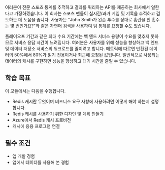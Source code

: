 여러분이 전문 스포츠 통계를 추적하고 결과를 쿼리하는 API를 제공하는 회사에서 일한다고 가정하겠습니다. 이 회사는 스포츠 팬들이 실시간/과거 게임 및 기록을 추적하고 검토하는 데 도움을 줍니다. 사용자는 "John Smith가 왼손 투수를 상대로 홈런을 친 횟수는 몇 번인가요?"와 같은 자연어 검색을 사용하여 팀 통계를 요청할 수도 있습니다.

플레이오프 기간과 같은 최대 수요 기간에는 백 엔드 서비스 용량이 수요를 맞추지 못하므로 서비스 응답 시간이 느려집니다. 여러분은 사용자를 위해 성능을 향상하고 백 엔드 및 데이터 저장소 서비스의 워크로드를 줄이려고 합니다. 메트릭에 따르면 반환된 데이터의 50%에서 80%가 읽기 전용이거나 최근에 요청된 값입니다. 일반적으로 사용되는 데이터의 캐시를 구현하면 성능을 향상하고 대기 시간을 줄일 수 있습니다.

## <a name="learning-objectives"></a>학습 목표

이 모듈에서는 다음을 수행합니다.

- Redis 캐시란 무엇이며 비즈니스 요구 사항에 사용하려면 어떻게 해야 하는지 설명합니다.
- Redis 캐시를 사용하기 위한 디자인 및 계획 만들기
- Azure에서 Redis 캐시 프로비전
- 캐시에 응용 프로그램 연결

## <a name="prerequisites"></a>필수 조건

- 앱 개발 경험
- 앱에서 데이터를 사용해 본 경험
